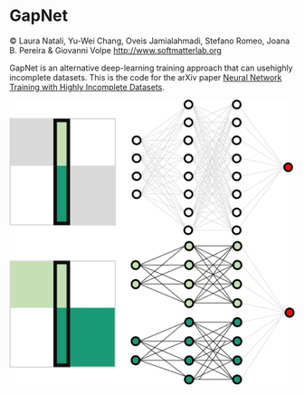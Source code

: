 # GapNet
© Laura Natali, Yu-Wei Chang, Oveis Jamialahmadi, Stefano Romeo, Joana B. Pereira & Giovanni Volpe
http://www.softmatterlab.org

GapNet is an alternative deep-learning training approach that can usehighly incomplete datasets. This is the code for the arXiv paper [Neural Network Training with Highly Incomplete Datasets](https://arxiv.org/abs/2107.00429). 

<img src="https://github.com/softmatterlab/GapNet/blob/main/assets/figure1.png" />

